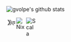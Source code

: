 ![gvolpe's github stats](https://github-readme-stats.vercel.app/api?username=gvolpe&count_private=true&show_icons=true)

[<img align="left" alt="Haskell" width="26px" src="https://raw.githubusercontent.com/github/explore/80688e429a7d4ef2fca1e82350fe8e3517d3494d/topics/haskell/haskell.png" />]()
[<img align="left" alt="Nix" width="26px" src="https://avatars0.githubusercontent.com/u/487568?s=200&v=4" />]()
[<img align="left" alt="Scala" width="26px" src="https://www.clipartmax.com/png/middle/41-410102_scala-programming-language-icon.png" />]()
